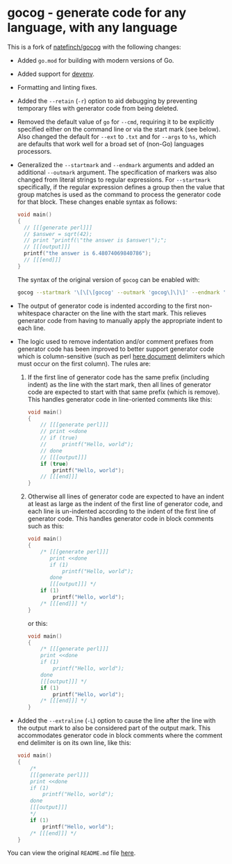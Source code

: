 # gocog - generate code for any language, with any language

This is a fork of [natefinch/gocog](https://github.com/natefinch/gocog) with the following changes:

* Added `go.mod` for building with modern versions of Go.

* Added support for [devenv](https://devenv.sh).

* Formatting and linting fixes.

* Added the `--retain` (`-r`) option to aid debugging by preventing temporary files
  with generator code from being deleted.

* Removed the default value of `go` for `--cmd`, requiring it to be explicitly specified 
  either on the command line or via the start mark (see below).  Also changed the default
  for `--ext` to `.txt` and for `--args` to `%s`, which are defaults that work well for
  a broad set of (non-Go) languages processors.

* Generalized the `--startmark` and `--endmark` arguments and added an additional `--outmark`
  argument.  The specification of markers was also changed from literal strings to regular
  expressions.  For `--startmark` specifically, if the regular expression defines a group
  then the value that group matches is used as the command to process the generator code
  for that block.  These changes enable syntax as follows:
  ```c
  void main()
  {
    // [[[generate perl]]]
    // $answer = sqrt(42);
    // print "printf(\"the answer is $answer\");";
    // [[[output]]]
    printf("the answer is 6.48074069840786");
    // [[[end]]]
  }
  ```
  The syntax of the original version of `gocog` can be enabled with:
  ```sh
  gocog --startmark '\[\[\[gocog' --outmark 'gocog\]\]\]' --endmark '\[\[\[end\]\]\]'
  ```

* The output of generator code is indented according to the first non-whitespace character
  on the line with the start mark.  This relieves generator code from having to manually
  apply the appropriate indent to each line.

* The logic used to remove indentation and/or comment prefixes from generator code has
  been improved to better support generator code which is column-sensitive (such as perl
  [here document](https://en.wikipedia.org/wiki/Here_document) delimiters which must
  occur on the first column).  The rules are:

  1. If the first line of generator code has the same prefix (including indent) as the line
     with the start mark, then all lines of generator code are expected to start with that
     same prefix (which is remove).  This handles generator code in line-oriented comments
     like this:
     ```cpp
     void main()
     {
         // [[[generate perl]]]
         // print <<done
         // if (true)
         //     printf("Hello, world");
         // done
         // [[[output]]]
         if (true)
             printf("Hello, world");
         // [[[end]]]
     }
     ```

  2. Otherwise all lines of generator code are expected to have an indent at least as large
     as the indent of the first line of generator code, and each line is un-indented according
     to the indent of the first line of generator code.  This handles generator code in block
     comments such as this:
     ```c
     void main()
     {
         /* [[[generate perl]]]
            print <<done
            if (1)
                printf("Hello, world");
            done
            [[[output]]] */
         if (1)
             printf("Hello, world");
         /* [[[end]]] */
     }
     ```
     or this:
     ```c
     void main()
     {
         /* [[[generate perl]]]
         print <<done
         if (1)
             printf("Hello, world");
         done
         [[[output]]] */
         if (1)
             printf("Hello, world");
         /* [[[end]]] */
     }
     ```

* Added the `--extraline` (`-L`) option to cause the line after the line with the output
  mark to also be considered part of the output mark.  This accommodates generator code
  in block comments where the comment end delimiter is on its own line, like this:
  ```c
  void main()
  {
      /*
      [[[generate perl]]]
      print <<done
      if (1)
          printf("Hello, world");
      done
      [[[output]]]
      */
      if (1)
          printf("Hello, world");
      /* [[[end]]] */
  }
  ```

You can view the original `README.md` file [here](../README.md).